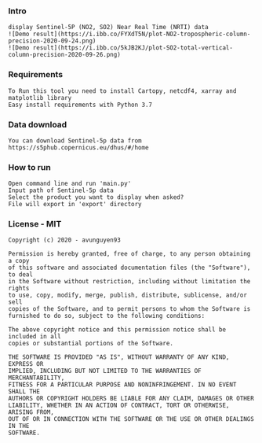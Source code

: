 ### Intro
	display Sentinel-5P (NO2, SO2) Near Real Time (NRTI) data
	![Demo result](https://i.ibb.co/FYXdT5N/plot-NO2-tropospheric-column-precision-2020-09-24.png)
	![Demo result](https://i.ibb.co/5kJB2KJ/plot-SO2-total-vertical-column-precision-2020-09-26.png)

### Requirements
	To Run this tool you need to install Cartopy, netcdf4, xarray and matplotlib library
	Easy install requirements with Python 3.7
 
### Data download
	You can download Sentinel-5p data from  https://s5phub.copernicus.eu/dhus/#/home

### How to run
	Open command line and run 'main.py'
	Input path of Sentinel-5p data
	Select the product you want to display when asked?
	File will export in 'export' directory
 

### License - MIT

	Copyright (c) 2020 - avunguyen93

	Permission is hereby granted, free of charge, to any person obtaining a copy
	of this software and associated documentation files (the "Software"), to deal
	in the Software without restriction, including without limitation the rights
	to use, copy, modify, merge, publish, distribute, sublicense, and/or sell
	copies of the Software, and to permit persons to whom the Software is
	furnished to do so, subject to the following conditions:

	The above copyright notice and this permission notice shall be included in all
	copies or substantial portions of the Software.

	THE SOFTWARE IS PROVIDED "AS IS", WITHOUT WARRANTY OF ANY KIND, EXPRESS OR
	IMPLIED, INCLUDING BUT NOT LIMITED TO THE WARRANTIES OF MERCHANTABILITY,
	FITNESS FOR A PARTICULAR PURPOSE AND NONINFRINGEMENT. IN NO EVENT SHALL THE
	AUTHORS OR COPYRIGHT HOLDERS BE LIABLE FOR ANY CLAIM, DAMAGES OR OTHER
	LIABILITY, WHETHER IN AN ACTION OF CONTRACT, TORT OR OTHERWISE, ARISING FROM,
	OUT OF OR IN CONNECTION WITH THE SOFTWARE OR THE USE OR OTHER DEALINGS IN THE
	SOFTWARE.